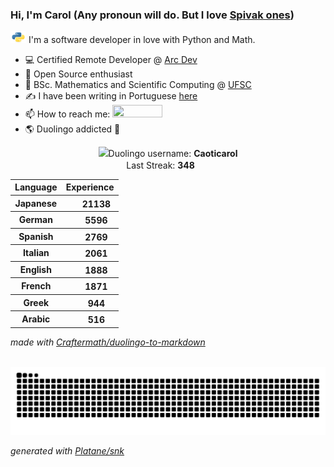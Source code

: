 ### Hi, I'm Carol (Any pronoun will do. But I love [Spivak ones](https://en.wikipedia.org/wiki/Spivak_pronoun))

<span><img width="25px" height="18.75px" src="https://raw.githubusercontent.com/devicons/devicon/master/icons/python/python-original.svg"><span> I'm a software developer in love with Python and Math.

- 💻 Certified Remote Developer @ [Arc Dev](https://arc.dev/@craftermath)
- 🐧  Open Source enthusiast  
- 🧮  BSc. Mathematics and Scientific Computing @ [UFSC](http://ufsc.br/)  
- ✍️  I have been writing in Portuguese [here](https://www.craftermath.com.br)
- 📫 How to reach me: [<img src="https://img.shields.io/badge/-LinkedIn-blue?style=flat-square&logo=Linkedin&logoColor=white&link=https://www.linkedin.com/in/carolaraujo/" width="80" height="20">](https://www.linkedin.com/in/carolaraujo/)   
- 🌎 Duolingo addicted 💬   

<!-- duolingo -->
<p align="center"><img src="https://d35aaqx5ub95lt.cloudfront.net/images/dc30aa15cf53a51f7b82e6f3b7e63c68.svg">Duolingo username: <strong> Caoticarol </strong> </br>Last Streak: <strong> 348 </strong> <img width="20.5px" height="15.5px" src="https://d35aaqx5ub95lt.cloudfront.net/vendor/398e4298a3b39ce566050e5c041949ef.svg"></br><table align="center"><tr><th>Language</th><th>Experience</th></tr><tr><th>Japanese </th><th><span><img width="20.5px" height="15.5px" src=                "https://d35aaqx5ub95lt.cloudfront.net/images/profile/01ce3a817dd01842581c3d18debcbc46.svg"                ><span >21138</span></span></th></tr><tr><th>German </th><th><span><img width="20.5px" height="15.5px" src=                "https://d35aaqx5ub95lt.cloudfront.net/images/profile/01ce3a817dd01842581c3d18debcbc46.svg"                ><span >5596</span></span></th></tr><tr><th>Spanish </th><th><span><img width="20.5px" height="15.5px" src=                "https://d35aaqx5ub95lt.cloudfront.net/images/profile/01ce3a817dd01842581c3d18debcbc46.svg"                ><span >2769</span></span></th></tr><tr><th>Italian </th><th><span><img width="20.5px" height="15.5px" src=                "https://d35aaqx5ub95lt.cloudfront.net/images/profile/01ce3a817dd01842581c3d18debcbc46.svg"                ><span >2061</span></span></th></tr><tr><th>English </th><th><span><img width="20.5px" height="15.5px" src=                "https://d35aaqx5ub95lt.cloudfront.net/images/profile/01ce3a817dd01842581c3d18debcbc46.svg"                ><span >1888</span></span></th></tr><tr><th>French </th><th><span><img width="20.5px" height="15.5px" src=                "https://d35aaqx5ub95lt.cloudfront.net/images/profile/01ce3a817dd01842581c3d18debcbc46.svg"                ><span >1871</span></span></th></tr><tr><th>Greek </th><th><span><img width="20.5px" height="15.5px" src=                "https://d35aaqx5ub95lt.cloudfront.net/images/profile/01ce3a817dd01842581c3d18debcbc46.svg"                ><span >944</span></span></th></tr><tr><th>Arabic </th><th><span><img width="20.5px" height="15.5px" src=                "https://d35aaqx5ub95lt.cloudfront.net/images/profile/01ce3a817dd01842581c3d18debcbc46.svg"                ><span >516</span></span></th></tr></table></p> 

_made with [Craftermath/duolingo-to-markdown](https://github.com/Craftermath/duolingo-to-markdown)_

<!---


![Craftermath's GitHub stats](https://github-readme-stats.vercel.app/api?username=Craftermath&show_icons=true&theme=onedark) 

[![Top Langs](https://github-readme-stats.vercel.app/api/top-langs/?username=Craftermath&layout=compact&theme=onedark)](https://github.com/Craftermath/github-readme-stats)

[![Linkedin Badge](https://img.shields.io/badge/-LinkedIn-blue?style=flat-square&logo=Linkedin&logoColor=white&link=https://www.linkedin.com/in/carolaraujo/)](https://www.linkedin.com/in/carolaraujo/)
-->

<br clear="both">
<img src="https://raw.githubusercontent.com/Craftermath/Craftermath/output/snake.svg" alt="Snake animation" />   

_generated with [Platane/snk](https://github.com/Platane/snk)_
